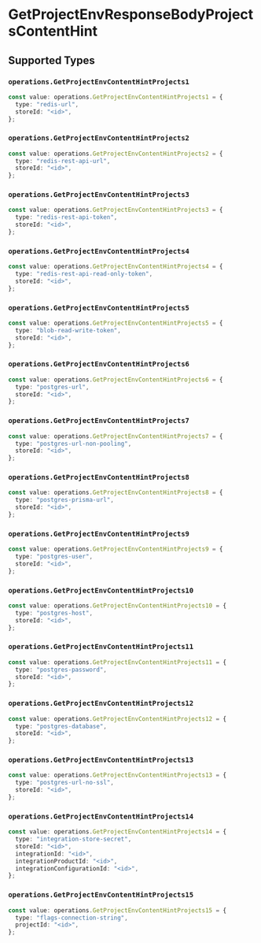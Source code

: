 # GetProjectEnvResponseBodyProjectsContentHint


## Supported Types

### `operations.GetProjectEnvContentHintProjects1`

```typescript
const value: operations.GetProjectEnvContentHintProjects1 = {
  type: "redis-url",
  storeId: "<id>",
};
```

### `operations.GetProjectEnvContentHintProjects2`

```typescript
const value: operations.GetProjectEnvContentHintProjects2 = {
  type: "redis-rest-api-url",
  storeId: "<id>",
};
```

### `operations.GetProjectEnvContentHintProjects3`

```typescript
const value: operations.GetProjectEnvContentHintProjects3 = {
  type: "redis-rest-api-token",
  storeId: "<id>",
};
```

### `operations.GetProjectEnvContentHintProjects4`

```typescript
const value: operations.GetProjectEnvContentHintProjects4 = {
  type: "redis-rest-api-read-only-token",
  storeId: "<id>",
};
```

### `operations.GetProjectEnvContentHintProjects5`

```typescript
const value: operations.GetProjectEnvContentHintProjects5 = {
  type: "blob-read-write-token",
  storeId: "<id>",
};
```

### `operations.GetProjectEnvContentHintProjects6`

```typescript
const value: operations.GetProjectEnvContentHintProjects6 = {
  type: "postgres-url",
  storeId: "<id>",
};
```

### `operations.GetProjectEnvContentHintProjects7`

```typescript
const value: operations.GetProjectEnvContentHintProjects7 = {
  type: "postgres-url-non-pooling",
  storeId: "<id>",
};
```

### `operations.GetProjectEnvContentHintProjects8`

```typescript
const value: operations.GetProjectEnvContentHintProjects8 = {
  type: "postgres-prisma-url",
  storeId: "<id>",
};
```

### `operations.GetProjectEnvContentHintProjects9`

```typescript
const value: operations.GetProjectEnvContentHintProjects9 = {
  type: "postgres-user",
  storeId: "<id>",
};
```

### `operations.GetProjectEnvContentHintProjects10`

```typescript
const value: operations.GetProjectEnvContentHintProjects10 = {
  type: "postgres-host",
  storeId: "<id>",
};
```

### `operations.GetProjectEnvContentHintProjects11`

```typescript
const value: operations.GetProjectEnvContentHintProjects11 = {
  type: "postgres-password",
  storeId: "<id>",
};
```

### `operations.GetProjectEnvContentHintProjects12`

```typescript
const value: operations.GetProjectEnvContentHintProjects12 = {
  type: "postgres-database",
  storeId: "<id>",
};
```

### `operations.GetProjectEnvContentHintProjects13`

```typescript
const value: operations.GetProjectEnvContentHintProjects13 = {
  type: "postgres-url-no-ssl",
  storeId: "<id>",
};
```

### `operations.GetProjectEnvContentHintProjects14`

```typescript
const value: operations.GetProjectEnvContentHintProjects14 = {
  type: "integration-store-secret",
  storeId: "<id>",
  integrationId: "<id>",
  integrationProductId: "<id>",
  integrationConfigurationId: "<id>",
};
```

### `operations.GetProjectEnvContentHintProjects15`

```typescript
const value: operations.GetProjectEnvContentHintProjects15 = {
  type: "flags-connection-string",
  projectId: "<id>",
};
```


